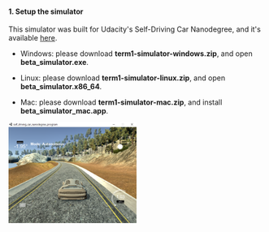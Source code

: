 ####  1. Setup the  simulator

This simulator was built for Udacity's Self-Driving Car Nanodegree, and it's available [here](https://github.com/udacity/self-driving-car-sim).

- Windows: please download **term1-simulator-windows.zip**, and open **beta_simulator.exe**.

- Linux: please download **term1-simulator-linux.zip**, and open **beta_simulator.x86_64**.

- Mac: please download **term1-simulator-mac.zip**, and install **beta_simulator_mac.app**.

<img src="../doc/simulator.png"  width="50%"/>